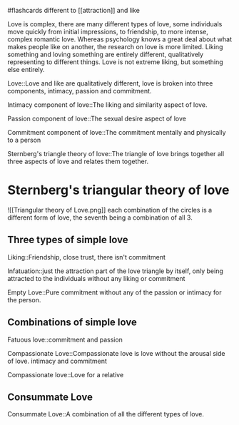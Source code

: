#flashcards
different to [[attraction]] and like

Love is complex, there are many different types of love, some individuals move quickly from initial impressions, to friendship, to more intense, complex romantic love. Whereas psychology knows a great deal about what makes people like on another, the research on love is more limited. Liking something and loving something are entirely different, qualitatively representing to different things. Love is not extreme liking, but something else entirely.

Love::Love and like are qualitatively different, love is broken into three components, intimacy, passion and commitment.
<!--SR:!2023-11-08,3,250-->

Intimacy component of love::The liking and similarity aspect of love.
<!--SR:!2023-11-09,4,270-->
Passion component of love::The sexual desire aspect of love
<!--SR:!2023-11-09,4,270-->
Commitment component of love::The commitment mentally and physically to a person
<!--SR:!2023-11-08,3,250-->

Sternberg's triangle theory of love::The triangle of love brings together all three aspects of love and relates them together.
<!--SR:!2023-11-09,4,270-->
# Sternberg's triangular theory of love
![[Triangular theory of Love.png]]
each combination of the circles is a different form of love, the seventh being a combination of all 3.
## Three types of simple love
Liking::Friendship, close trust, there isn't commitment
<!--SR:!2023-11-08,2,230-->
Infatuation::just the attraction part of the love triangle by itself, only being attracted to the individuals without any liking or commitment
<!--SR:!2023-11-09,4,270-->
Empty Love::Pure commitment without any of the passion or intimacy for the person.
<!--SR:!2023-11-09,3,250-->

## Combinations of simple love
Fatuous love::commitment and passion
<!--SR:!2023-11-08,2,230-->
Compassionate Love::Compassionate love is love without the arousal side of love. intimacy and commitment
<!--SR:!2023-11-08,2,230-->
Compassionate love::Love for a relative
<!--SR:!2023-11-08,3,250-->

## Consummate Love
Consummate Love::A combination of all the different types of love.
<!--SR:!2023-11-09,4,270-->


